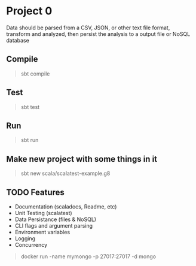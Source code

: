 # Project 0
Data should be parsed from a CSV, JSON, or other text file format, transform and analyzed, then persist the analysis to a output file or NoSQL database

## Compile
> sbt compile

## Test
> sbt test

## Run
> sbt run


## Make new project with some things in it
> sbt new scala/scalatest-example.g8

## TODO Features
- Documentation (scaladocs, Readme, etc)
- Unit Testing (scalatest)
- Data Persistance (files & NoSQL)
- CLI flags and argument parsing
- Environment variables
- Logging
- Concurrency

> docker run -name mymongo -p 27017:27017 -d mongo
